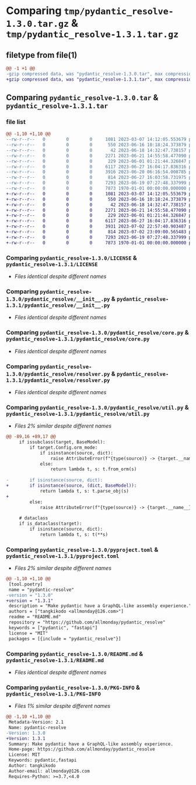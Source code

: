 # Comparing `tmp/pydantic_resolve-1.3.0.tar.gz` & `tmp/pydantic_resolve-1.3.1.tar.gz`

## filetype from file(1)

```diff
@@ -1 +1 @@
-gzip compressed data, was "pydantic_resolve-1.3.0.tar", max compression
+gzip compressed data, was "pydantic_resolve-1.3.1.tar", max compression
```

## Comparing `pydantic_resolve-1.3.0.tar` & `pydantic_resolve-1.3.1.tar`

### file list

```diff
@@ -1,10 +1,10 @@
--rw-r--r--   0        0        0     1081 2023-03-07 14:12:05.553679 pydantic_resolve-1.3.0/LICENSE
--rw-r--r--   0        0        0      550 2023-06-16 10:18:24.373879 pydantic_resolve-1.3.0/pydantic_resolve/__init__.py
--rw-r--r--   0        0        0       42 2023-06-18 14:32:47.738157 pydantic_resolve-1.3.0/pydantic_resolve/constant.py
--rw-r--r--   0        0        0     2271 2023-06-21 14:55:58.477090 pydantic_resolve-1.3.0/pydantic_resolve/core.py
--rw-r--r--   0        0        0      229 2023-06-01 01:21:44.326847 pydantic_resolve-1.3.0/pydantic_resolve/exceptions.py
--rw-r--r--   0        0        0     6117 2023-06-27 16:04:17.836316 pydantic_resolve-1.3.0/pydantic_resolve/resolver.py
--rw-r--r--   0        0        0     3916 2023-06-20 06:16:54.008785 pydantic_resolve-1.3.0/pydantic_resolve/util.py
--rw-r--r--   0        0        0      814 2023-06-27 16:03:58.731975 pydantic_resolve-1.3.0/pyproject.toml
--rw-r--r--   0        0        0     7293 2023-06-19 07:27:48.337999 pydantic_resolve-1.3.0/README.md
--rw-r--r--   0        0        0     7873 1970-01-01 00:00:00.000000 pydantic_resolve-1.3.0/PKG-INFO
+-rw-r--r--   0        0        0     1081 2023-03-07 14:12:05.553679 pydantic_resolve-1.3.1/LICENSE
+-rw-r--r--   0        0        0      550 2023-06-16 10:18:24.373879 pydantic_resolve-1.3.1/pydantic_resolve/__init__.py
+-rw-r--r--   0        0        0       42 2023-06-18 14:32:47.738157 pydantic_resolve-1.3.1/pydantic_resolve/constant.py
+-rw-r--r--   0        0        0     2271 2023-06-21 14:55:58.477090 pydantic_resolve-1.3.1/pydantic_resolve/core.py
+-rw-r--r--   0        0        0      229 2023-06-01 01:21:44.326847 pydantic_resolve-1.3.1/pydantic_resolve/exceptions.py
+-rw-r--r--   0        0        0     6117 2023-06-27 16:04:17.836316 pydantic_resolve-1.3.1/pydantic_resolve/resolver.py
+-rw-r--r--   0        0        0     3931 2023-07-02 22:57:40.903487 pydantic_resolve-1.3.1/pydantic_resolve/util.py
+-rw-r--r--   0        0        0      814 2023-07-02 23:09:00.565483 pydantic_resolve-1.3.1/pyproject.toml
+-rw-r--r--   0        0        0     7293 2023-06-19 07:27:48.337999 pydantic_resolve-1.3.1/README.md
+-rw-r--r--   0        0        0     7873 1970-01-01 00:00:00.000000 pydantic_resolve-1.3.1/PKG-INFO
```

### Comparing `pydantic_resolve-1.3.0/LICENSE` & `pydantic_resolve-1.3.1/LICENSE`

 * *Files identical despite different names*

### Comparing `pydantic_resolve-1.3.0/pydantic_resolve/__init__.py` & `pydantic_resolve-1.3.1/pydantic_resolve/__init__.py`

 * *Files identical despite different names*

### Comparing `pydantic_resolve-1.3.0/pydantic_resolve/core.py` & `pydantic_resolve-1.3.1/pydantic_resolve/core.py`

 * *Files identical despite different names*

### Comparing `pydantic_resolve-1.3.0/pydantic_resolve/resolver.py` & `pydantic_resolve-1.3.1/pydantic_resolve/resolver.py`

 * *Files identical despite different names*

### Comparing `pydantic_resolve-1.3.0/pydantic_resolve/util.py` & `pydantic_resolve-1.3.1/pydantic_resolve/util.py`

 * *Files 2% similar despite different names*

```diff
@@ -89,16 +89,17 @@
     if issubclass(target, BaseModel):
         if target.Config.orm_mode:
             if isinstance(source, dict):
                 raise AttributeError(f"{type(source)} -> {target.__name__}: pydantic from_orm can't handle dict object")
             else:
                 return lambda t, s: t.from_orm(s)
 
-        if isinstance(source, dict):
+        if isinstance(source, (dict, BaseModel)):
             return lambda t, s: t.parse_obj(s)
+
         else:
             raise AttributeError(f"{type(source)} -> {target.__name__}: pydantic can't handle non-dict data")
     
     # dataclass
     if is_dataclass(target):
         if isinstance(source, dict):
             return lambda t, s: t(**s)
```

### Comparing `pydantic_resolve-1.3.0/pyproject.toml` & `pydantic_resolve-1.3.1/pyproject.toml`

 * *Files 2% similar despite different names*

```diff
@@ -1,10 +1,10 @@
 [tool.poetry]
 name = "pydantic-resolve"
-version = "1.3.0"
+version = "1.3.1"
 description = "Make pydantic have a GraphQL-like assembly experience."
 authors = ["tangkikodo <allmonday@126.com>"]
 readme = "README.md"
 repository = "https://github.com/allmonday/pydantic_resolve"
 keywords = ["pydantic", "fastapi"]
 license = "MIT"
 packages = [{include = "pydantic_resolve"}]
```

### Comparing `pydantic_resolve-1.3.0/README.md` & `pydantic_resolve-1.3.1/README.md`

 * *Files identical despite different names*

### Comparing `pydantic_resolve-1.3.0/PKG-INFO` & `pydantic_resolve-1.3.1/PKG-INFO`

 * *Files 1% similar despite different names*

```diff
@@ -1,10 +1,10 @@
 Metadata-Version: 2.1
 Name: pydantic-resolve
-Version: 1.3.0
+Version: 1.3.1
 Summary: Make pydantic have a GraphQL-like assembly experience.
 Home-page: https://github.com/allmonday/pydantic_resolve
 License: MIT
 Keywords: pydantic,fastapi
 Author: tangkikodo
 Author-email: allmonday@126.com
 Requires-Python: >=3.7,<4.0
```

